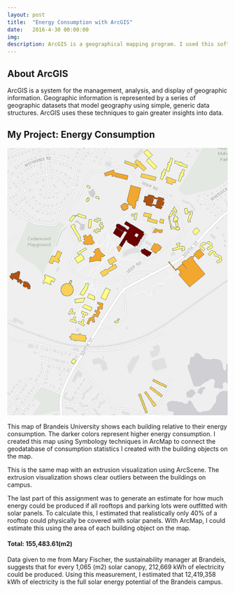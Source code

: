 ```yaml
---
layout: post
title:  "Energy Consumption with ArcGIS"
date:   2016-4-30 00:00:00
img: 
description: ArcGIS is a geographical mapping program. I used this software to generate a map of the energy consumption of each building on the Brandeis campus and an estimate of the energy we could produce by covering certain locations with solar panels.
---
```


## About ArcGIS

ArcGIS is a system for the management, analysis, and display of geographic information. Geographic information is represented by a series of geographic datasets that model geography using simple, generic data structures. ArcGIS uses these techniques to gain greater insights into data.

## My Project: Energy Consumption

![alt text](https://github.com/nickapril/nick.april.me/blob/gh-pages/assets/img/brandeis-buildings.png "Brandeis Energy Map")


This map of Brandeis University shows each building relative to their energy consumption. The darker colors represent higher energy consumption. I created this map using Symbology techniques in ArcMap to connect the geodatabase of consumption statistics I created with the building objects on the map.

This is the same map with an extrusion visualization using ArcScene. The extrusion visualization shows clear outliers between the buildings on campus.

The last part of this assignment was to generate an estimate for how much energy could be produced if all rooftops and parking lots were outfitted with solar panels. To calculate this, I estimated that realistically only 40% of a rooftop could physically be covered with solar panels. With ArcMap, I could estimate this using the area of each building object on the map.

#### Total: 155,483.61(m2)

Data given to me from Mary Fischer, the sustainability manager at Brandeis, suggests that for every 1,065 (m2) solar canopy, 212,669 kWh of electricity could be produced. Using this measurement, I estimated that 12,419,358 kWh of electricity is the full solar energy potential of the Brandeis campus. 

